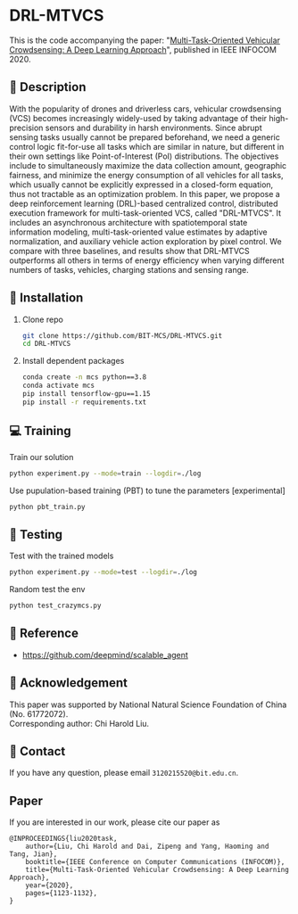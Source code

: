 # DRL-MTVCS
This is the code accompanying the paper: "[Multi-Task-Oriented Vehicular Crowdsensing: A Deep Learning Approach](https://ieeexplore.ieee.org/document/9155393)", published in IEEE INFOCOM 2020.

## :page_facing_up: Description
With the popularity of drones and driverless cars, vehicular crowdsensing (VCS) becomes increasingly widely-used by taking advantage of their high-precision sensors and durability in harsh environments. Since abrupt sensing tasks usually cannot be prepared beforehand, we need a generic control logic fit-for-use all tasks which are similar in nature, but different in their own settings like Point-of-Interest (PoI) distributions. The objectives include to simultaneously maximize the data collection amount, geographic fairness, and minimize the energy consumption of all vehicles for all tasks, which usually cannot be explicitly expressed in a closed-form equation, thus not tractable as an optimization problem. In this paper, we propose a deep reinforcement learning (DRL)-based centralized control, distributed execution framework for multi-task-oriented VCS, called "DRL-MTVCS". It includes an asynchronous architecture with spatiotemporal state information modeling, multi-task-oriented value estimates by adaptive normalization, and auxiliary vehicle action exploration by pixel control. We compare with three baselines, and results show that DRL-MTVCS outperforms all others in terms of energy efficiency when varying different numbers of tasks, vehicles, charging stations and sensing range.

## :wrench: Installation
1. Clone repo
    ```bash
    git clone https://github.com/BIT-MCS/DRL-MTVCS.git
    cd DRL-MTVCS
    ```
2. Install dependent packages
    ```sh
    conda create -n mcs python==3.8
    conda activate mcs
    pip install tensorflow-gpu==1.15
    pip install -r requirements.txt
    ```


## :computer: Training

Train our solution
```bash
python experiment.py --mode=train --logdir=./log
```
Use pupulation-based training (PBT) to tune the parameters [experimental]
```bash
python pbt_train.py
```

## :checkered_flag: Testing

Test with the trained models 

```sh
python experiment.py --mode=test --logdir=./log
```

Random test the env

```sh
python test_crazymcs.py
```

## :clap: Reference
- https://github.com/deepmind/scalable_agent


## :scroll: Acknowledgement

This paper was supported by National Natural Science
Foundation of China (No. 61772072).
<br>
Corresponding author: Chi Harold Liu.

## :e-mail: Contact

If you have any question, please email `3120215520@bit.edu.cn`.

## Paper
If you are interested in our work, please cite our paper as

```
@INPROCEEDINGS{liu2020task,
    author={Liu, Chi Harold and Dai, Zipeng and Yang, Haoming and Tang, Jian},
    booktitle={IEEE Conference on Computer Communications (INFOCOM)},   
    title={Multi-Task-Oriented Vehicular Crowdsensing: A Deep Learning Approach},   
    year={2020},  
    pages={1123-1132},  
}
```
